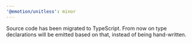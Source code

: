 ```yaml
---
'@emotion/unitless': minor
---
```


Source code has been migrated to TypeScript. From now on type declarations will be emitted based on that, instead of being hand-written.
